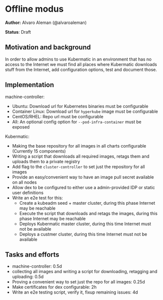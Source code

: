 # Offline modus

**Author:** Alvaro Aleman (@alvaroaleman)

**Status**: Draft

## Motivation and background

In order to allow admins to use Kubermatic in an environment that has no access to the Internet we must
find all places where Kubermatic downloads stuff from the Internet, add configuration options, test and document
those.

## Implementation

machine-controller:

* Ubuntu: Download url for Kubernetes binaries must be configurable
* Container Linux: Download url for `hyperkube` image must be configurable
* CentOS/RHEL: Repo url must be configurable
* All: An optional config option for `--pod-infra-container` must be exposed

Kubermatic:

* Making the base repository for all images in all charts configurable (Currently 15 components)
* Writing a script that downloads all required images, retags them and uploads them to a private registry
* Add flag to the `cluster-controller` to set just the repository for all images
* Provide an easy/convenient way to have an image pull secret available on all nodes
* Allow dex to be configured to either use a admin-provided IDP or static user definitions
* Write an e2e test for this:
    * Create a kubeadm seed + master cluster, during this phase Internet may be reachable
    * Execute the script that downloads and retags the images, during this phase Internet may be reachable
    * Deploys Kubermatic master cluster, during this time Internet must not be available
    * Deploys a custmer cluster, during this time Internet must not be available

## Tasks and efforts

* machine-controller: 0.5d
* collecting all images and writing a script for downloading, retagging and uploading: 0.5d
* Proving a convenient way to set just the repo for all images: 0.25d
* Make certificates for dex configurable: 2h
* Write an e2e testing script, verify it, fixup remaining issues: 4d
